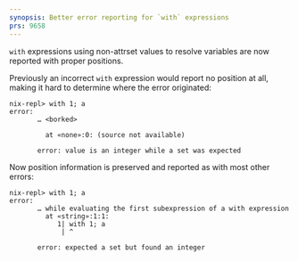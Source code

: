```yaml
---
synopsis: Better error reporting for `with` expressions
prs: 9658
---
```


`with` expressions using non-attrset values to resolve variables are now reported with proper positions.

Previously an incorrect `with` expression would report no position at all, making it hard to determine where the error originated:

```
nix-repl> with 1; a
error:
       … <borked>

         at «none»:0: (source not available)

       error: value is an integer while a set was expected
```

Now position information is preserved and reported as with most other errors:

```
nix-repl> with 1; a
error:
       … while evaluating the first subexpression of a with expression
         at «string»:1:1:
            1| with 1; a
             | ^

       error: expected a set but found an integer
```

